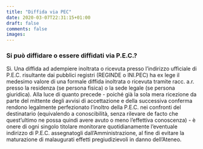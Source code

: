```yaml
---
title: "Diffida via PEC"
date: 2020-03-07T22:31:15+01:00
draft: false
comments: false
images:
---
```


### Si può diffidare o essere diffidati via P.E.C.?
Sì. Una diffida ad adempiere inoltrata o ricevuta presso l’indirizzo ufficiale di P.E.C. risultante dai pubblici registri (REGINDE o INI.PEC) ha ex lege il medesimo valore di una formale diffida inoltrata o ricevuta tramite racc. a.r. presso la residenza (se persona fisica) o la sede legale (se persona giuridica).
Alla luce di quanto precede - poiché già la sola mera ricezione da parte del mittente degli avvisi di accettazione e della successiva conferma rendono legalmente perfezionato l’inoltro della P.E.C. nei confronti del destinatario (equivalendo a conoscibilità, senza rilevare de facto che quest’ultimo ne possa quindi avere avuto o meno l’effettiva conoscenza) - è onere di ogni singolo titolare monitorare quotidianamente l’eventuale indirizzo di P.E.C. assegnatogli dall’Amministrazione, al fine di evitare la maturazione di malaugurati effetti pregiudizievoli in danno dell’Ateneo.

